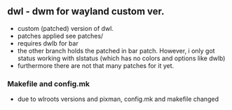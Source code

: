 ## dwl - dwm for wayland custom ver.

- custom (patched) version of dwl. 
- patches applied see patches/
- requires dwlb for bar
- the other branch holds the patched in bar patch. However, i only got status working with slstatus (which has no colors and options like dwlb)
- furthermore there are not that many patches for it yet. 

### Makefile and config.mk 

- due to wlroots versions and pixman, config.mk and makefile changed


